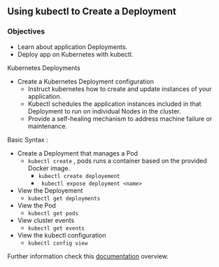 ## Using kubectl to Create a Deployment

### Objectives

- Learn about application Deployments.
- Deploy app on Kubernetes with kubectl.

Kubernetes Deployments

- Create a Kubernetes Deployment configuration
  - Instruct kubernetes how to create and update instances of your application.
  - Kubectl schedules the application instances included in that Deployment to run on individual Nodes in the cluster.
  - Provide a self-healing mechanism to address machine failure or maintenance.

Basic Syntax :

- Create a Deployment that manages a Pod
  - `kubectl create` , pods runs a container based on the provided Docker image.
    - `kubectl create deployement`
    - ` kubectl expose deployment <name>`
- View the Deployement
  - `kubectl get deployments`
- View the Pod
  - `kubectl get pods`
- View cluster events
  - `kubectl get events`
- View the kubectl configuration
  - `kubectl config view`

Further information check this [documentation](https://kubernetes.io/docs/reference/kubectl/) overview.

